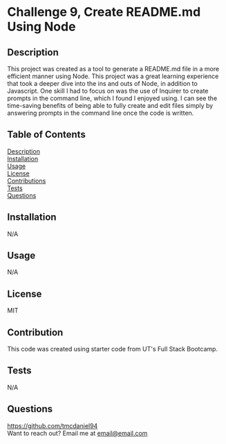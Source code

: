 # Challenge 9, Create README.md Using Node

## Description
This project was created as a tool to generate a README.md file in a more efficient manner using Node. This project was a great learning experience that took a deeper dive into the ins and outs of Node, in addition to Javascript. One skill I had to focus on was the use of Inquirer to create prompts in the command line, which I found I enjoyed using. I can see the time-saving benefits of being able to fully create and edit files simply by answering prompts in the command line once the code is written. 

## Table of Contents
[Description](#description)\
[Installation](#installation)\
[Usage](#usage)\
[License](#license)\
[Contributions](#contributions)\
[Tests](#tests)\
[Questions](#questions)

## Installation
N/A

## Usage
N/A

## License
MIT

## Contribution
This code was created using starter code from UT's Full Stack Bootcamp.

## Tests
N/A

## Questions
https://github.com/tmcdaniel94 \
Want to reach out? Email me at email@email.com